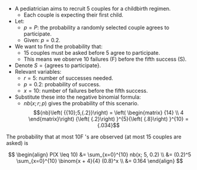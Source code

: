 - A pediatrician aims to recruit 5 couples for a childbirth regimen.
	- Each couple is expecting their first child.
- Let:
	- $p = P$: the probability a randomly selected couple agrees to participate.
	- Given: $p = 0.2$.
- We want to find the probability that:
	- 15 couples must be asked before 5 agree to participate.
	- This means we observe 10 failures (F) before the fifth success (S).
- Denote $S = \{\text{agrees to participate}\}$.
- Relevant variables:
	- $r = 5$: number of successes needed.
	- $p = 0.2$: probability of success.
	- $x = 10$: number of failures before the fifth success.
- Substitute these into the negative binomial formula:
	- ${nb}(x; r; p)$ gives the probability of this scenario.
$${nb}\left( {{10};5,{.2}}\right) = \left( \begin{matrix} {14} \\ 4 \end{matrix}\right) {\left( {.2}\right) }^{5}{\left( {.8}\right) }^{10} = {.034}$$

The probability that at most ${10}\mathrm{F}$ 's are observed (at most 15 couples are asked) is

$$
\begin{align}
P(X \leq 10) &= \sum_{x=0}^{10} nb(x; 5, 0.2) \\
             &= (0.2)^5 \sum_{x=0}^{10} \binom{x + 4}{4} (0.8)^x \\
             &= 0.164
\end{align}
$$

